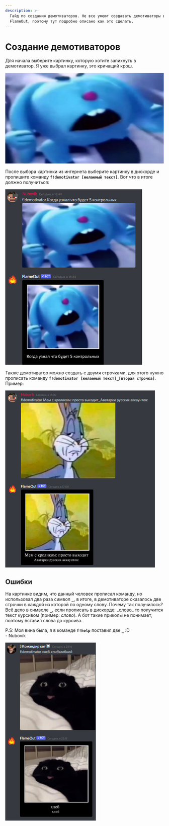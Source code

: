 ```yaml
---
description: >-
  Гайд по созданию демотиваторов. Не все умеют создавать демотиваторы в
  FlameOut, поэтому тут подробно описано как это сделать.
---
```


# Создание демотиваторов

Для начала выберите картинку, которую хотите запихнуть в демотиватор. Я уже выбрал картинку, это кричащий крош.

![(качество плохое, знаю)](<../.gitbook/assets/image (190).png>)

После выбора картинки из интернета выберите картинку в дискорде и пропишите команду **`f!demotivator [желаемый текст]`**. Вот что в итоге должно получиться:

![](<../.gitbook/assets/d (1).png>)

Также демотиватор можно создать с двумя строчками, для этого нужно прописать команду **`f!demotivator [желаемый текст]_[вторая строчка]`**. Пример:

![](<../.gitbook/assets/image (192).png>)

## Ошибки

На картинке видим, что данный человек прописал команду, но использовал два раза символ **`_`**, в итоге, в демотиваторе оказалось две строчки в каждой из которой по одному слову. Почему так получилось? Всё дело в символе **`_`**, если прописать в дискорде: \_слово\_ то получится текст курсивом (пример: _слово_). А бот такие приколы не понимает, поэтому вставил слова до курсива.

P.S: Моя вина была, я в команде **`f!help`** поставил две **`_`** :D\
\- Nubovik

![](<../.gitbook/assets/image (202) (1).png>)
